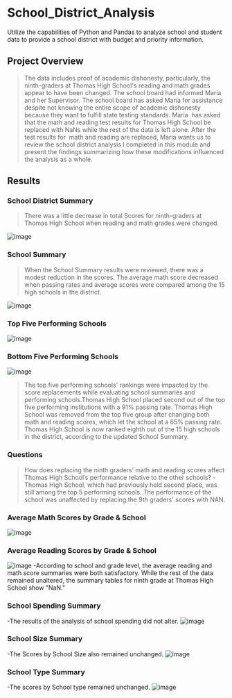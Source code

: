 # School_District_Analysis
Utilize the capabilities of Python and Pandas to analyze school and student data to provide a school district with budget and priority information.
## Project Overview
>The data includes proof of academic dishonesty, particularly, the ninth-graders at Thomas High School's reading and math grades appear to have been changed. The school board had informed Maria and her Supervisor. The school board has asked Maria for assistance despite not knowing the entire scope of academic dishonesty because they want to fulfill state testing standards. Maria  has asked that the math and reading test results for Thomas High School be replaced with NaNs while the rest of the data is left alone. After the test results for  math and reading are replaced, Maria wants us to review the school district analysis I completed in this module and present the findings summarizing how these modifications influenced the analysis as a whole.

## Results
### School District Summary
>There was a little decrease in total Scores for ninth-graders at Thomas High School when reading and math grades were changed.
>
![image](https://user-images.githubusercontent.com/107198518/179141734-04b34417-756c-47aa-9bb7-e66bbde9b21f.png)

### School Summary
>When the School Summary results were reviewed, there was a modest reduction in the scores. The average math score decreased when passing rates and average scores were compared among the 15 high schools in the district.
>
![image](https://user-images.githubusercontent.com/107198518/179142007-f3e32a94-23b7-42a9-98e8-5ac5c4132a69.png)

### Top Five Performing Schools
![image](https://user-images.githubusercontent.com/107198518/179142580-9a0d7f8d-a245-4990-9968-a7cb30205146.png)

### Bottom Five Performing Schools
![image](https://user-images.githubusercontent.com/107198518/179142618-a99f6834-3294-420c-afa8-a21661b69b5c.png)

>The top five performing schools' rankings were impacted by the score replacements while evaluating school summaries and performing schools.Thomas High School placed second out of the top five performing institutions with a 91% passing rate. Thomas High School was removed from the top five group after changing both math and reading scores, which let the school at a 65% passing rate. Thomas High School is now ranked eighth out of the 15 high schools in the district, according to the updated School Summary.

### Questions
>How does replacing the ninth graders’ math and reading scores affect Thomas High School’s performance relative to the other schools?
-Thomas High School, which had previously held second place, was still among the top 5 performing schools. The performance of the school was unaffected by replacing the 9th graders' scores with NAN.

### Average Math Scores by Grade & School
![image](https://user-images.githubusercontent.com/107198518/179146157-5c7237a2-c71a-47c3-bae1-a1b13312a216.png)

### Average Reading Scores by Grade & School
![image](https://user-images.githubusercontent.com/107198518/179146233-f4abaf58-d16b-4014-8b3d-a6210ef690ad.png)
-According to school and grade level, the average reading and math score summaries were both satisfactory. While the rest of the data remained unaltered, the summary tables for ninth grade at Thomas High School show "NaN."

### School Spending Summary
-The results of the analysis of school spending did not alter.
![image](https://user-images.githubusercontent.com/107198518/179145577-f2a33067-989b-4d74-8b67-b5b7d901d2b8.png)

### School Size Summary
-The Scores by School Size also remained unchanged.
![image](https://user-images.githubusercontent.com/107198518/179144683-e29a83a9-a2ea-4d64-95b5-053d2ac94ce8.png)

### School Type Summary
-The scores by School type remained unchanged.
![image](https://user-images.githubusercontent.com/107198518/179145029-080670ff-ef6c-41d0-90b6-571c5bd830c3.png)

